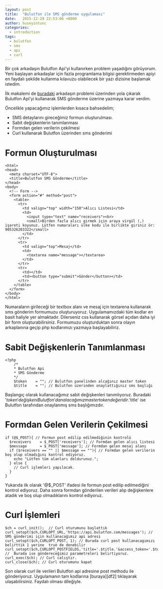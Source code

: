 ```yaml
---
layout: post
title:  "Bulutfon ile SMS gönderme uygulaması"
date:   2015-12-29 22:53:06 +0800
author: huseyintunc
categories:
  - introduction
tags:
  - bulutfon
  - sms
  - api
  - curl
---
```


Bir çok arkadaşın Bulutfon Api'yi kullanırken problem yaşadığını görüyorum. Yeni başlayan arkadaşlar için fazla programlama bilgisi gerektirmeden apiyi en faydalı şekilde kullanma kılavuzu olabilecek bir yazı dizisine başlamak istedim. 

İlk makalemi de [buradaki][df1] arkadaşın problemi üzerinden yola çıkarak Bulutfon Api'yi kullanarak SMS gönderme üzerine yazmaya karar verdim. 

Öncelikle yapacağımız işlemlerden kısaca bahsedelim;
* SMS detaylarını gireceğimiz formun oluşturulması.
* Sabit değişkenlerin tanımlanması
* Formdan gelen verilerin çekilmesi
* Curl kullanarak Bulutfon üzerinden sms gönderimi

# Formun Oluşturulması
```
<html>
<head>
  <meta charset="UTF-8">
  <title>Bulutfon SMS Gönderme</title>
</head>
<body>
  <!-- Form -->
  <form action="#" method="post">
    <table>
      <tr>
        <td valign="top" width="150">Alıcı Listesi</td>
        <td>
          <input type="text" name="receivers"><br>
          <small>Birden fazla alıcı girmek için araya virgül (,) işareti koyunuz. Lütfen numaraları ülke kodu ile birlikte giriniz ör: 905326203322</small>
        </td>
      </tr>
      <tr>
        <td valign="top">Mesaj</td>
        <td>
          <textarea name="message"></textarea>
        </td>
      </tr>
      <tr>
        <td></td>
        <td><button type="submit">Gönder</button></td>
      </tr>
    </table>
  </form>
</body>
</html>
```
Numaraların girileceği bir textbox alanı ve mesaj için textarena kullanarak sms gönderim formumuzu oluşturuyoruz. Uygulamamızdaki tüm kodlar en basit haliyle yer almaktadır. Dilerseniz css kullanarak görsel açıdan daha iyi bir form oluşturabilirsiniz. 
Formumuzu oluşturduktan sonra olayın arkaplanına geçip php kodlarımızı yazmaya başlayabiliriz. 

# Sabit Değişkenlerin Tanımlanması
```
<?php 
	/*
	* Bulutfon Api
	* SMS Gönderme
	*/
	$token    = ""; // Bulutfon panelinden alcağınız master token
	$title    = ""; // Bulutfon üzerinden onaylattığınız sms başlığı
```
Başlangıç olarak kullanacağımız sabit değişkenleri tanımlıyoruz. Buradaki '$token' değişkeni Bulutfon'dan alacağımız master token değeridir.  '$title' ise Bulutfon tarafından onaylanmış sms başlığımızdır.

# Formdan Gelen Verilerin Çekilmesi
```
if (@$_POST){ // Formun post edilip edilmediğinin kontrolü
  $receivers    = $_POST['receivers']; // Formdan gelen alıcı listesi
  $message      = $_POST['message']; // Formdan gelen mesaj alanı
  if ($receivers == "" || $message == ""){ // Formdan gelen verilerin boş olup olmadığını kontrol ediyoruz.
    echo "Lütfen tüm alanları doldurunuz.";
  } else {
    // Curl işlemleri yapılacak.
  }
}
```
Yukarıda ilk olarak '@$_POST' ifadesi ile formun post edilip edilmediğini kontrol ediyoruz. Daha sonra formdan gönderilen verileri alıp değişkenlere atadık ve boş olup olmadıklarını kontrol ediyoruz. 
# Curl İşlemleri
```
$ch = curl_init();  // Curl oturumunu başlattık 
curl_setopt($ch,CURLOPT_URL,'https://api.bulutfon.com/messages'); // SMS gönderimi için kullanacağımız api adresi
curl_setopt($ch,CURLOPT_POST, 1); // Burada curl post kullanacagımızı belirttik 1 yerine  true de denebilir
curl_setopt($ch,CURLOPT_POSTFIELDS,'title='.$title.'&access_token='.$token.'&receivers='.$receivers.'&content='.$message); //  Burada ise göndereceğimiz parametreleri belirtiyoruz.
curl_exec($ch); // Curl calıştır.
curl_close($ch); // Curl oturumunu kapat
```

Son olarak curl ile verileri Bulutfon api adresine post methodu ile gönderiyoruz. 
Uygulamanın tam kodlarına [buraya][df2] tıklayarak ulaşabilirsiniz.
Faydalı olması dileğiyle. 

   [df1]: <http://devforums.bulutfon.com/t/php-sms-gonderim-kodum-calismiyor/122/4>
   [df1]: <https://gist.github.com/hsyntnc/4a9334feb1da3030b0f2>